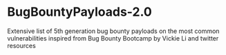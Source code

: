 # BugBountyPayloads-2.0
 Extensive list of 5th generation bug bounty payloads on the most common vulnerabilities
 inspired from Bug Bounty Bootcamp by Vickie Li and twitter resources
 
